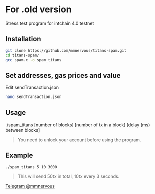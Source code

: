 # For .old version
Stress test program for intchain 4.0 testnet

## Installation

```bash
git clone https://github.com/mmnervous/titans-spam.git
cd titans-spam/
gcc spam.c -o spam_titans
```

## Set addresses, gas prices and value

Edit sendTransaction.json

```bash
nano sendTransaction.json
```
## Usage

./spam_titans [number of blocks] [number of tx in a block] [delay (ms) between blocks]

> You need to unlock your account before using the program.

## Example

`./spam_titans 5 10 3000`

> This will send  50tx in total, 10tx every 3 seconds.

[Telegram @mmnervous](https://t.me/mmnervous)
